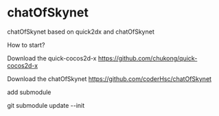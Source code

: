 chatOfSkynet
============
chatOfSkynet based on quick2dx and chatOfSkynet

How to start?

Download the quick-cocos2d-x https://github.com/chukong/quick-cocos2d-x

Download the chatOfSkynet https://github.com/coderHsc/chatOfSkynet

add submodule

git submodule update --init 

